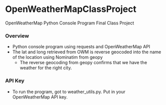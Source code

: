 # OpenWeatherMapClassProject
OpenWeatherMap Python Console Program Final Class Project

### Overview
- Python console program using requests and OpenWeatherMap API
- The lat and long retrieved from OWM is reverse geocoded into the name of the location using Nominatim from geopy
    * The reverse geocoding from geopy confirms that we have the weather for the right city.
### API Key
- To run the program, got to weather_utils.py. Put in your OpenWeatherMap API key.
